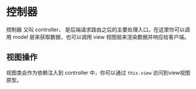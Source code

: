 # 控制器

控制器 又叫 controller， 是后端请求路由之后的主要处理入口。在这里你可以调用 model 层来获取数据，也可以调用 view 视图层来渲染数据并响应给客户端。


## 视图操作

视图类会作为依赖注入到 controller 中，你可以通过 `this.view` 访问到view视图原型。
